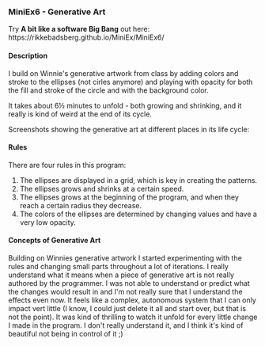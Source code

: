 <h3>MiniEx6 - Generative Art</h3>

<p>Try <b>A bit like a software Big Bang</b> out here: https://rikkebadsberg.github.io/MiniEx/MiniEx6/</P>

<h4>Description</h4>
<p>I build on Winnie's generative artwork from class by adding colors and stroke to the ellipses (not cirles anymore) and playing with opacity for both the fill and stroke of the circle and with the background color.</p>
<p>It takes about 6½ minutes to unfold - both growing and shrinking, and it really is kind of weird at the end of its cycle.</p>
<p>Screenshots showing the generative art at different places in its life cycle:</p>
<!--![Screenshot](https://rikkebadsberg.github.io/MiniEx/MiniEx6/screenshot1.png)
![Screenshot](https://rikkebadsberg.github.io/MiniEx/MiniEx6/screenshot2.png)-->

<h4>Rules</h4>
<p>There are four rules in this program:</p>
<ol>
  <li>The ellipses are displayed in a grid, which is key in creating the patterns.</li>
  <li>The ellipses grows and shrinks at a certain speed.</li>
  <li>The ellipses grows at the beginning of the program, and when they reach a certain radius they decrease.</li>
  <li>The colors of the ellipses are determined by changing values and have a very low opacity.</li>
</ol> 

<h4>Concepts of Generative Art</h4>
<p>Building on Winnies generative artwork I started experimenting with the rules and changing small parts throughout a lot of iterations. I really understand what it means when a piece of generative art is not really authored by the programmer. I was not able to understand or predict what the changes would result in and I'm not really sure that I understand the effects even now. It feels like a complex, autonomous system that I can only impact vert little (I know, I could just delete it all and start over, but that is not the point). It was kind of thrilling to watch it unfold for every little change I made in the program. I don't really understand it, and I think it's kind of beautiful not being in control of it ;)</p>
